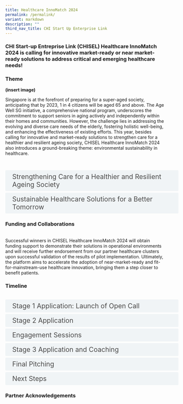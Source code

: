 ```yaml
---
title: Healthcare InnoMatch 2024
permalink: /permalink/
variant: markdown
description: ""
third_nav_title: CHI Start Up Enterprise Link
---
```

<h3>CHI Start-up Entreprise Link (CHISEL) Healthcare InnoMatch 2024 is calling for innovative market-ready or near market-ready solutions to address critical and emerging healthcare needs! </h3>


<h3> Theme </h3>

<b>(insert image)</b>

Singapore is at the forefront of preparing for a super-aged society, anticipating that by 2023, 1 in 4 citizens will be aged 65 and above. The Age Well SG initiative, a comprehensive national program, underscores the commitment to support seniors in aging actively and independently within their homes and communities. However, the challenge lies in addressing the evolving and diverse care needs of the elderly, fostering holistic well-being, and enhancing the effectiveness of existing efforts. This year, besides calling for innovative and market-ready solutions to strengthen care for a healthier and resilient ageing society, CHISEL Healthcare InnoMatch 2024 also introduces a ground-breaking theme: environmental sustainability in healthcare.
<br> 
					
<br> <!--REQUIRED CODE must copy for accordion to work. the "design of the accordion box and content is in this code as well. if wanna edit/change the accordion design can use this website https://www.w3schools.com/w3css/w3css_accordions.asp./\-->
<style>
.button {
  background-color: white;
  cursor: pointer;
  padding: 5px;
  width: 100%;
  border: none;
  text-align: left;
  outline: none;
  font-size: 20px;
  transition: 0.4s;
}

.panel {
  padding: 0 18px;
  display: none;
  background-color: white;
  overflow: hidden;
}

img {
  width: 150px;
  height: 180px;
}

.active,
.button:hover {
  background-color: white;
}

input {
  display: none;
}

label {
  position: relative;
  display: block;
  padding: 8px 22px;
  margin: 0 0 5px 0;
  cursor: pointer;
  background: #F0F4F6;
  border-radius: 3px;
  width: 100%;
  color: #484848;
  transition: height 0.4s;
  font-size: 1.5em;
}

label:hover {
  background: #BD2D37;
  color: #FFF;
}

.accordion-content {
  padding: 10px 0px 30px 30px;
  margin: 0 0 1px 0;
  border-radius: 3px;
	font-size: 1.25em;
	line-height: 2.2rem;
}

input + label::before {
  content: url("https://d33wubrfki0l68.cloudfront.net/2726d99e678e7823e23532634fdd6e83dfe96a99/c39dd/images/chevron-down.svg");
  font-weight: 400;
  font-size: 1.25em;
  line-height: 1.1rem;
  padding: 0;
  position: absolute;
  right: 0.5rem;
  top: 50%;
  transform: translateY(-50%);
  transition: transform 0.4s ease-in-out;
}

input:checked + label::before {
  content: url("https://d33wubrfki0l68.cloudfront.net/7468164d2fc2ad4fdea648e6cf2de622c2f70892/1819b/images/chevron-up.svg");
  transform: translateY(-50%) rotateZ(180deg);
}

input + label + .accordion-content {
  display: none;
}

input:checked + label + .accordion-content {
  display: block;
}

</style>
<!--END OF REQUIRED CODE.\-->


<!--ENTIRE ACCORDION CODE-->

<div class="container">
<!--ONE BOX. Must match the <label> code with the id code -->
<div>
	<input id="title1" type="checkbox"><label for="title1">	Strengthening Care for a Healthier and Resilient Ageing Society</label>
	<div class="accordion-content">
		<div class="para"><u>Problem Statement:</u>  
<br>How might disruptive innovations enhance existing efforts, bridge critical gaps and fulfil unmet needs in the <b>holistic care</b> of the elderly and young seniors, so as to create <b>sustainable</b> (business model and environment perspective) <b>and personalised care models</b>?
<br>
<br>We are seeking scalable, end-to-end and sustainable (business model and environment perspective) solutions to <b>promote personalised medical intervention</b>, <b>self-care</b>, and <b>right-sited care</b>.
<br> This may include solutions such as:
<ul>
<li> Point of Care testing (i.e. diagnostic) solutions to transform disease diagnosis and support clinical decision to develop timely personalised care plans and/or treatments based on individuals' risk profiles.</li>
<li> Digital innovations and Artificial Intelligence (AI) enhanced solutions that help to better predict, prevent and manage chronic diseases.</li>
<li> Wearables and sensors to bring supportive care closer to home, empowering individuals to self-manage their health status and receive personalised health and lifestyle coaching. This may pertain to eating healthily, increasing physical activities, taking their medications and routinely going for medical check-ups.</li>
<li> Your solution and proposal outcomes should be backed by clinical evidence and data. Submit your application today to contribute to the evolution of elderly care, promoting a future where aging is synonymous with vitality and independence.</li>
</ul></div>
</div>
<!--ONE BOX END-->
<!--2ND BOX-->
<input id="title2" type="checkbox"><label for="title2">Sustainable Healthcare Solutions for a Better Tomorrow</label>
	<div class="accordion-content">
	<div class="para">
Problem Statement:
<br>How might we pioneer a transformative shift in the hospitals’ management of healthcare waste, materials and energy to minimise our environmental impact, without sacrificing quality and safety in patient care?

Your solution and proposal outcomes should be backed by clinical evidence and data. It should also aim to bring about better patient health outcomes, value and cost-effectiveness for patients, families, hospitals, and the overall healthcare systems. The environmental benefits of the innovation should be quantified. A key outcome is decarbonisation, which should be quantified in carbon dioxide equivalents or CO2e.

Submit your proposal today and contribute to extending our healing touch not only to patients but also to the delicate ecosystem we collectively call home. Together, let's forge a path towards healthcare sustainability.
		
</div>
</div>
<!--2ND BOX END-->

<h3> Funding and Collaborations </h3>
<br> Successful winners in CHISEL Healthcare InnoMatch 2024 will obtain funding support to demonstrate their solutions in operational environments and will receive further endorsement from our partner healthcare clusters upon successful validation of the results of pilot implementation. Ultimately, the platform aims to accelerate the adoption of near-market-ready and fit-for-mainstream-use healthcare innovation, bringing them a step closer to benefit patients.<br> 
	
<h3> Timeline </h3>
					
<!--ENTIRE ACCORDION CODE-->
<br> 
<div class="container">
<!--ONE BOX. Must match the <label> code with the id code -->
<div>
<input id="title3" type="checkbox"><label for="title3">Stage 1 Application: Launch of Open Call</label>
	<div class="accordion-content">
	<div class="para">
		
Submit your application for CHISEL Healthcare InnoMatch 2024 on the Challenge Portal **by 5 April 2024, 23:59 SGT**. Multi-participation is welcomed. Fill in the application form available in the participant space, providing the following:
				<br> 
- Application and Company Information
- Solution Pitch Deck (7 slides)
- Pitch Deck Guidelines can be downloaded in the Challenge Portal. 
		
The panel of judges for CHISEL InnoMatch 2024 and its partner healthcare clusters will shortlist start-ups and SMEs to move to Stage 2. Results will be announced by 10 May 2024.
		
</div>
</div>
		
</div>
</div>
<!--ONE BOX END-->
<!--2ND BOX-->
<input id="title4" type="checkbox"><label for="title4">Stage 2 Application</label>
	<div class="accordion-content">
	<div class="para">
Shortlisted start-ups and SMEs are to submit your full proposal, addressing the following but not limited to:
		
- Healthcare (organisational) needs and relevance 
- Innovation (competitive advantage, current competing strategies, technologies, competitors)
- Maturity / market readiness 
- Impact (quantifiable) A Project Agreement should be set up within three (3) months 
- Ease of transition to adopt by users
- Business plan (i.e. commercial applications, economic viability, go-to-market strategy of solution)
- Clinical, technical and operational readiness 
- IT viability
- Prior or existing trials, proof-of-concept, proof-of-value and/or clinical validation results
- Safety and regulatory registrations / certifications / licenses 

Results will be announced by 12 Jul 2024. Up to twenty (20) start-ups and SMEs will be selected to move to the next shortlisting round.
</div>
</div>
<!--2ND BOX END-->
<!--3RD BOX-->
<input id="title5" type="checkbox"><label for="title5">Engagement Sessions</label>
	<div class="accordion-content">
	<div class="para">
Up to twenty (20) start-ups and SMEs will be invited to present your solution at Engagement Sessions with our clinical partners and reviewers. Engagement Sessions will be held virtually at night, between 1800 and 2100 SGT (GMT+8/ UTC+8).<br>
<br> Each session will be approximately fifteen (15) to twenty (20) minutes, with time allocated for the presentation and Q&amp;A. More details on the arrangement of schedule will be shared nearer to date.

Results will be announced by 16 Aug 2024. Up to nine (9) finalists will be selected.
</div>
</div>
<!--3RD BOX END-->
<!--4TH BOX-->
<input id="title6" type="checkbox"><label for="title6">Stage 3 Application and Coaching</label>
	<div class="accordion-content">
	<div class="para">
Finalists will be coached by experts in preparation for the Finale Event. This may include coaching on refining the value proposition of the solution, budgeting, business plan, pitching. Oral presentation of your solutions is required during the coaching sessions. Guidance on submission materials for the Finale Event will be provided nearer to date.
</div>
</div>
<!--4TH BOX END-->
<!--5TH BOX-->
<input id="title7" type="checkbox"><label for="title7">Final Pitching</label>
	<div class="accordion-content">
	<div class="para">
Finalists will pitch to the Judging Panel composed of senior management from the partner healthcare clusters and domain experts. Finalists in Singapore are required to attend the event in-person, while finalists overseas may dial-in through the online live-streamed platform.
<br>
<br> Up to three (3) winners will be selected at the end of the Challenge, announced on the day of the event itself.
</div>
</div>
<!--5TH BOX END-->
<!--6TH BOX-->
<input id="title8" type="checkbox"><label for="title8">Next Steps</label>
	<div class="accordion-content">
	<div class="para">
Successful winning start-ups and SMEs will be matched to one of the participating healthcare clusters to carry out test-bedding.
<br>
<br>Winners will be granted three (3) months of preparation time to finalise the project agreement (and additional three (3) months if ethics approval is required); up to six (6) months to complete test-bedding; and up to two (2) months to complete the evaluation.
<br>
		
**Test-Bedding Phase (Oct 2024 – Mar 2026)**
		<br> 
- Refine the test-bed protocol and define success criteria of the test-bed with your partner healthcare cluster. You would also define the pricing for subsequent purchase, subject to the solution meeting pre-agreed success criteria. You may be required by your partner hospital to supplement more documentation to facilitate the test-bedding and potential adoption.
- A Project Agreement should be set up within three (3) months (an additional three (3) months may be granted if ethics approval is required).
- Test-bedding should start no later than Apr 2024. Complete test-bedding in a simulated and/or clinical environment complying to regulations and institutional policies with your partner healthcare cluster. Test-beds should be completed within twelve (12) months. 
		
**Evaluation Phase (Apr 2026 – May 2026)**
		<br> 
-  Upon completion of the test-bedding phase, the partner healthcare clusters would evaluate the success of the test-bed.
-  All CHISEL 2024 test-bed solutions are strongly encouraged to be evaluated using the CHI Evaluation Framework (CHIEF). CHIEF is a holistic framework for the evaluation of innovative solutions seeking real world deployment. This would be provided at no cost for the purposes of the programme. You may also engage additional services from CHIEF or an independent expert for the purposes of evaluating the test-bed at your discretion.
		
		

</div>
</div>
<!--6TH BOX END-->
					
<h3> Partner Acknowledgements </h3>



				
</div></div>